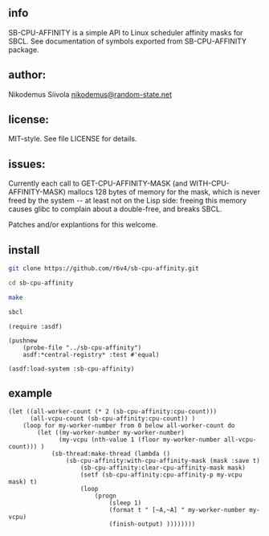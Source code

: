 ## info
SB-CPU-AFFINITY is a simple API to Linux scheduler affinity masks for
SBCL. See documentation of symbols exported from SB-CPU-AFFINITY
package.

## author:

  Nikodemus Siivola <nikodemus@random-state.net>

## license:

  MIT-style. See file LICENSE for details.

## issues:

  Currently each call to GET-CPU-AFFINITY-MASK (and
  WITH-CPU-AFFINITY-MASK) mallocs 128 bytes of memory for the
  mask, which is never freed by the system -- at least not
  on the Lisp side: freeing this memory causes glibc to complain
  about a double-free, and breaks SBCL.

  Patches and/or explantions for this welcome.

## install
```bash
git clone https://github.com/r6v4/sb-cpu-affinity.git

cd sb-cpu-affinity

make

sbcl
```
```common-lisp
(require :asdf)

(pushnew
    (probe-file "../sb-cpu-affinity")
    asdf:*central-registry* :test #'equal)

(asdf:load-system :sb-cpu-affinity)
```

## example
```common-lisp
(let ((all-worker-count (* 2 (sb-cpu-affinity:cpu-count)))
      (all-vcpu-count (sb-cpu-affinity:cpu-count)) )
    (loop for my-worker-number from 0 below all-worker-count do
        (let ((my-worker-number my-worker-number)
              (my-vcpu (nth-value 1 (floor my-worker-number all-vcpu-count))) )
            (sb-thread:make-thread (lambda ()
                (sb-cpu-affinity:with-cpu-affinity-mask (mask :save t)
                    (sb-cpu-affinity:clear-cpu-affinity-mask mask)
                    (setf (sb-cpu-affinity:cpu-affinity-p my-vcpu mask) t)
                    (loop
                        (progn
                            (sleep 1)
                            (format t " [~A,~A] " my-worker-number my-vcpu)
                            (finish-output) ))))))))

```
